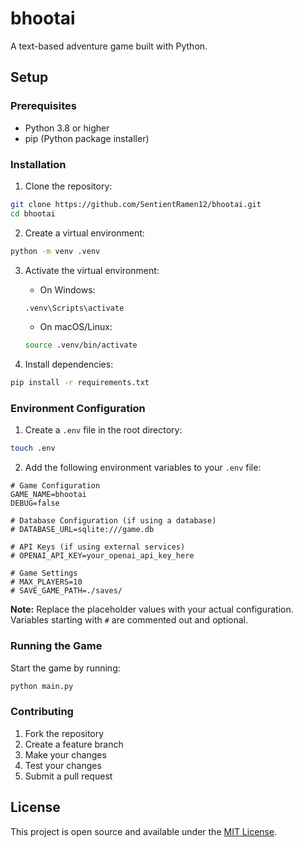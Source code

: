 # bhootai

A text-based adventure game built with Python.

## Setup

### Prerequisites
- Python 3.8 or higher
- pip (Python package installer)

### Installation

1. Clone the repository:
```bash
git clone https://github.com/SentientRamen12/bhootai.git
cd bhootai
```

2. Create a virtual environment:
```bash
python -m venv .venv
```

3. Activate the virtual environment:
   - On Windows:
   ```bash
   .venv\Scripts\activate
   ```
   - On macOS/Linux:
   ```bash
   source .venv/bin/activate
   ```

4. Install dependencies:
```bash
pip install -r requirements.txt
```

### Environment Configuration

1. Create a `.env` file in the root directory:
```bash
touch .env
```

2. Add the following environment variables to your `.env` file:
```env
# Game Configuration
GAME_NAME=bhootai
DEBUG=false

# Database Configuration (if using a database)
# DATABASE_URL=sqlite:///game.db

# API Keys (if using external services)
# OPENAI_API_KEY=your_openai_api_key_here

# Game Settings
# MAX_PLAYERS=10
# SAVE_GAME_PATH=./saves/
```

**Note:** Replace the placeholder values with your actual configuration. Variables starting with `#` are commented out and optional.

### Running the Game

Start the game by running:
```bash
python main.py
```

### Contributing

1. Fork the repository
2. Create a feature branch
3. Make your changes
4. Test your changes
5. Submit a pull request

## License

This project is open source and available under the [MIT License](LICENSE).
